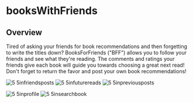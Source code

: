 # booksWithFriends

## Overview
Tired of asking your friends for book recommendations and then forgetting to write the titles down? BooksForFriends ("BFF") allows you to follow your friends and see what they're reading. The comments and ratings your friends give each book will guide you towards choosing a great next read! Don't forget to return the favor and post your own book recommendations!


![5 5infriendsposts](https://cloud.githubusercontent.com/assets/20174612/21110345/d8604456-c06a-11e6-958a-8883684257f0.png) ![5 5infuturereads](https://cloud.githubusercontent.com/assets/20174612/21110347/d86552ca-c06a-11e6-827b-fec38e1e080d.png) ![5 5inpreviousposts](https://cloud.githubusercontent.com/assets/20174612/21110343/d85ecd88-c06a-11e6-90a2-7a616ea3676d.png)

![5 5inprofile](https://cloud.githubusercontent.com/assets/20174612/21110346/d864e844-c06a-11e6-992a-19cd6a43de1a.png) ![5 5insearchbook](https://cloud.githubusercontent.com/assets/20174612/21110344/d85f4420-c06a-11e6-92b0-a8e94430015a.png)
